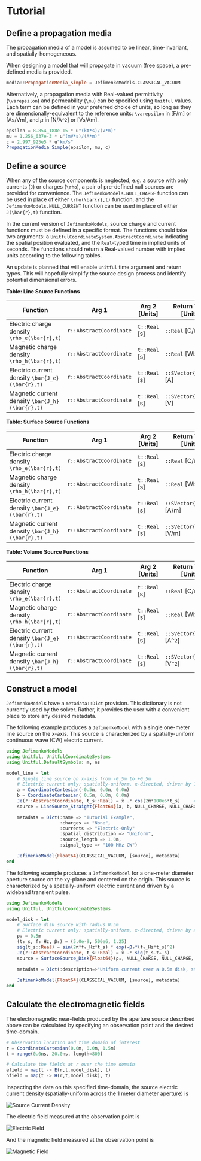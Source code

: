 # Tutorial

## Define a propagation media

The propagation media of a model is assumed to be linear, time-invariant, and
spatially-homogeneous.

When designing a model that will propagate in vacuum (free space), a pre-defined media is
provided.
```julia
media::PropagationMedia_Simple = JefimenkoModels.CLASSICAL_VACUUM
```

Alternatively, a propagation media with Real-valued permittivity (``\varepsilon``) and
permeability (``\mu``) can be specified using `Unitful` values. Each term can be defined in
your preferred choice of units, so long as they are dimensionally-equivalent to the reference
units: ``\varepsilon`` in [F/m] or [As/Vm], and $\mu$ in [N/A``^2``] or [Vs/Am].
```julia
epsilon = 8.854_188e-15 * u"(kA*s)/(V*m)"
mu = 1.256_637e-3 * u"(mV*s)/(A*m)"
c = 2.997_925e5 * u"km/s"
PropagationMedia_Simple(epsilon, mu, c)
```

## Define a source

When any of the source components is neglected, e.g. a source with only currents (``J``) or
charges (``\rho``), a pair of pre-defined null sources are provided for convenience. The
`JefimenkoModels.NULL_CHARGE` function can be used in place of either ``\rho(\bar{r},t)``
function, and the `JefimenkoModels.NULL_CURRENT` function can be used in place of either
``J(\bar{r},t)`` function.

In the current version of `JefimenkoModels`, source charge and current functions must be
defined in a specific format. The functions should take two arguments: a
`UnitfulCoordinateSystem.AbstractCoordinate` indicating the spatial position evaluated, and
the `Real`-typed time in implied units of seconds. The functions should return a Real-valued
number with implied units according to the following tables.

An update is planned that will enable `Unitful` time argument and return types. This will
hopefully simplify the source design process and identify potential dimensional errors.

**Table: Line Source Functions**

| Function | Arg 1 | Arg 2 [Units] | Return Type [Units] |
|---|---|---|---|
| Electric charge density ``\rho_e(\bar{r},t)``     | `r::AbstractCoordinate` | `t::Real` [s] | `::Real` [C/m] |
| Magnetic charge density ``\rho_h(\bar{r},t)``     | `r::AbstractCoordinate` | `t::Real` [s] | `::Real` [Wb/m] |
| Electric current density ``\bar{J_e}(\bar{r},t)`` | `r::AbstractCoordinate` | `t::Real` [s] | `::SVector{3,Real}` [A] |
| Magnetic current density ``\bar{J_h}(\bar{r},t)`` | `r::AbstractCoordinate` | `t::Real` [s] | `::SVector{3,Real}` [V] |

**Table: Surface Source Functions**

| Function | Arg 1 | Arg 2 [Units] | Return Type [Units] |
|---|---|---|---|
| Electric charge density ``\rho_e(\bar{r},t)``     | `r::AbstractCoordinate` | `t::Real` [s] | `::Real` [C/m``^2``] |
| Magnetic charge density ``\rho_h(\bar{r},t)``     | `r::AbstractCoordinate` | `t::Real` [s] | `::Real` [Wb/m``^2``] |
| Electric current density ``\bar{J_e}(\bar{r},t)`` | `r::AbstractCoordinate` | `t::Real` [s] | `::SVector{3,Real}` [A/m] |
| Magnetic current density ``\bar{J_h}(\bar{r},t)`` | `r::AbstractCoordinate` | `t::Real` [s] | `::SVector{3,Real}` [V/m] |

**Table: Volume Source Functions**

| Function | Arg 1 | Arg 2 [Units] | Return Type [Units] |
|---|---|---|---|
| Electric charge density ``\rho_e(\bar{r},t)``     | `r::AbstractCoordinate` | `t::Real` [s] | `::Real` [C/m``^3``] |
| Magnetic charge density ``\rho_h(\bar{r},t)``     | `r::AbstractCoordinate` | `t::Real` [s] | `::Real` [Wb/m``^3``] |
| Electric current density ``\bar{J_e}(\bar{r},t)`` | `r::AbstractCoordinate` | `t::Real` [s] | `::SVector{3,Real}` [A``^2``] |
| Magnetic current density ``\bar{J_h}(\bar{r},t)`` | `r::AbstractCoordinate` | `t::Real` [s] | `::SVector{3,Real}` [V``^2``] |

## Construct a model

`JefimenkoModel`s have a `metadata::Dict` provision. This dictionary is not currently used
by the solver. Rather, it provides the user with a convenient place to store any desired
metadata.

The following example produces a `JefimenkoModel` with a single one-meter line source on
the x-axis. This source is characterized by a spatially-uniform continuous wave (CW) electric
current.
```julia
using JefimenkoModels
using Unitful, UnitfulCoordinateSystems
using Unitful.DefaultSymbols: m, ns

model_line = let
    # Single line source on x-axis from -0.5m to +0.5m
    # Electric current only: spatially-uniform, x-directed, driven by 100 MHz CW sinusoid
    a = CoordinateCartesian(-0.5m, 0.0m, 0.0m)
    b = CoordinateCartesian( 0.5m, 0.0m, 0.0m)
    Je(r̄::AbstractCoordinate, t_s::Real) = x̂ .* cos(2π*100e6*t_s)     # t in s -> Je in A
    source = LineSource_Straight{Float64}(a, b, NULL_CHARGE, NULL_CHARGE, Je, NULL_CURRENT)

    metadata = Dict(:name => "Tutorial Example",
                    :charges => "None",
                    :currents => "Electric-Only"
                    :spatial_distribution => "Uniform",
                    :source_length => 1.0m,
                    :signal_type => "100 MHz CW")

    JefimenkoModel{Float64}(CLASSICAL_VACUUM, [source], metadata)
end
```

The following example produces a `JefimenkoModel` for a one-meter diameter aperture source on
the xy-plane and centered on the origin. This source is characterized by a spatially-uniform
electric current and driven by a wideband transient pulse.
```julia
using JefimenkoModels
using Unitful, UnitfulCoordinateSystems

model_disk = let
    # Surface disk source with radius 0.5m
    # Electric current only: spatially-uniform, x-directed, driven by a transient pulse
    ρ₀ = 0.5m
    (t₀_s, f₀_Hz, β₀) = (5.0e-9, 500e6, 1.25)
    sig(t_s::Real) = sin(2π*f₀_Hz*t_s) * exp(-β₀*(f₀_Hz*t_s)^2)
    Je(r̄::AbstractCoordinate, t_s::Real) = x̂ .* sig(t_s-t₀_s)             # t in s -> Jₑ in A
    source = SurfaceSource_Disk{Float64}(ρ₀, NULL_CHARGE, NULL_CHARGE, Je, NULL_CURRENT)

    metadata = Dict(:description=>"Uniform current over a 0.5m disk, stimulated by transient pulse signal.")
    
    JefimenkoModel{Float64}(CLASSICAL_VACUUM, [source], metadata)
end
```

## Calculate the electromagnetic fields

The electromagnetic near-fields produced by the aperture source described above can be
calculated by specifying an observation point and the desired time-domain.
```julia
# Observation location and time domain of interest
r = CoordinateCartesian(0.0m, 0.0m, 1.5m)
t = range(0.0ns, 20.0ns, length=800)

# Calculate the fields at r over the time domain
efield = map(t -> E(r,t,model_disk), t)
hfield = map(t -> H(r,t,model_disk), t)
```

Inspecting the data on this specified time-domain, the source electric current density
(spatially-uniform across the 1 meter diameter aperture) is

![Source Current Density](./assets/tutorial/disk_fig_source.png)

The electric field measured at the observation point is

![Electric Field](./assets/tutorial/disk_fig_efield.png)

And the magnetic field measured at the observation point is

![Magnetic Field](./assets/tutorial/disk_fig_hfield.png)

